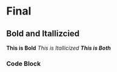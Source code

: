 # Final
## Bold and Itallizcied 
**This is Bold**
_This is Itallicized_
**_This is Both_**
### Code Block
  <html>
    <head>
    <title>Final</title>
    </head>
    
 


